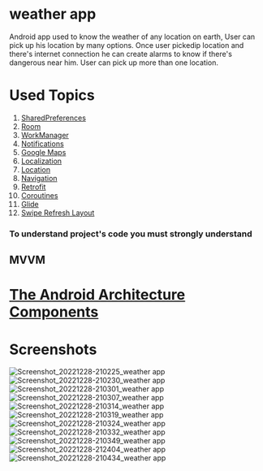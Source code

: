 # weather app

Android app used to know the weather of any location on earth, User can pick up his location by many options.
Once user pickedip location and there's internet connection he can create alarms to know if there's dangerous near him.
User can pick up more than one location.

# Used Topics

1) [SharedPreferences](https://developer.android.com/training/data-storage/shared-preferences)
2) [Room](https://developer.android.com/codelabs/android-room-with-a-view-kotlin#0)
3) [WorkManager](https://developer.android.com/topic/libraries/architecture/workmanager?gclid=CjwKCAiAkrWdBhBkEiwAZ9cdcFB0Mq8Eb_FtN8ZJFG-26ztOcnriBMA4Y2ZgXa0A3mK3dVDfcVewOxoCGCgQAvD_BwE&gclsrc=aw.ds)
4) [Notifications](https://developer.android.com/develop/ui/views/notifications)
5) [Google Maps](https://developers.google.com/maps/documentation/android-sdk/start)
6) [Localization](https://developer.android.com/guide/topics/resources/localization)
7) [Location](https://developer.android.com/training/location)
8) [Navigation](https://developer.android.com/guide/navigation/navigation-getting-started)
9) [Retrofit](https://www.geeksforgeeks.org/android-build-a-movie-app-using-retrofit-and-mvvm-architecture-with-kotlin/)
10) [Coroutines](https://developer.android.com/kotlin/coroutines?gclid=CjwKCAiAkrWdBhBkEiwAZ9cdcOlncfcuQ4tQaguy8pMe4NX3YrSB2qnJVinjr72DYhv3E4GK3TGngRoC1lwQAvD_BwE&gclsrc=aw.ds)
11) [Glide](https://github.com/bumptech/glide)
12) [Swipe Refresh Layout](https://stackoverflow.com/questions/23014846/how-to-use-the-swiperefreshlayout)


### To understand project's code you must strongly understand
## MVVM
# [The Android Architecture Components](https://www.section.io/engineering-education/implementing-mvvm-architecture-in-android-using-kotlin/)


# Screenshots

![Screenshot_20221228-210225_weather app](https://user-images.githubusercontent.com/26011530/209921188-2fa58349-ecde-4d49-b5df-940fead8449c.jpg)
![Screenshot_20221228-210230_weather app](https://user-images.githubusercontent.com/26011530/209921197-6efe29dc-1383-4f0f-89be-d06f794e9944.jpg)
![Screenshot_20221228-210301_weather app](https://user-images.githubusercontent.com/26011530/209921199-72b73ada-cc2e-44ae-aca4-30d397f4edec.jpg)
![Screenshot_20221228-210307_weather app](https://user-images.githubusercontent.com/26011530/209921202-84d43d25-15e8-454c-8fc0-d632d16ce918.jpg)
![Screenshot_20221228-210314_weather app](https://user-images.githubusercontent.com/26011530/209921209-a0b025d7-5f40-4e70-9687-692d24b42658.jpg)
![Screenshot_20221228-210319_weather app](https://user-images.githubusercontent.com/26011530/209921240-ccc342d9-c71b-490e-b7c5-eb2d483cced2.jpg)
![Screenshot_20221228-210324_weather app](https://user-images.githubusercontent.com/26011530/209921244-6af1c60a-f6aa-4da6-b713-f9669ce6bd5a.jpg)
![Screenshot_20221228-210332_weather app](https://user-images.githubusercontent.com/26011530/209921262-420985cf-1d2f-4f23-9416-ad3f937a4f16.jpg)
![Screenshot_20221228-210349_weather app](https://user-images.githubusercontent.com/26011530/209921269-cf2838ae-d2e6-46ff-915f-cac2a8c7ed8f.jpg)
![Screenshot_20221228-212404_weather app](https://user-images.githubusercontent.com/26011530/209921284-12ae88ad-cb32-45a6-9c7c-2a234799a2b5.jpg)
![Screenshot_20221228-210434_weather app](https://user-images.githubusercontent.com/26011530/209921289-613dd5b2-5a48-4a6b-9316-1b0ab9a3a954.jpg)


